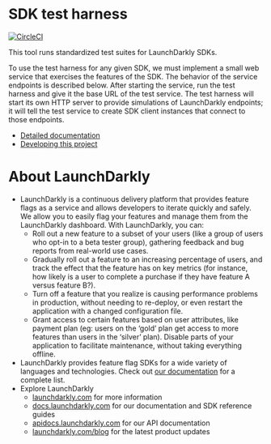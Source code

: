 # SDK test harness

[![CircleCI](https://circleci.com/gh/launchdarkly/sdk-test-harness.svg?style=shield)](https://circleci.com/gh/launchdarkly/sdk-test-harness)

This tool runs standardized test suites for LaunchDarkly SDKs.

To use the test harness for any given SDK, we must implement a small web service that exercises the features of the SDK. The behavior of the service endpoints is described below. After starting the service, run the test harness and give it the base URL of the test service. The test harness will start its own HTTP server to provide simulations of LaunchDarkly endpoints; it will tell the test service to create SDK client instances that connect to those endpoints.

* [Detailed documentation](./docs/index.md)
* [Developing this project](./CONTRIBUTING.md)

# About LaunchDarkly

* LaunchDarkly is a continuous delivery platform that provides feature flags as a service and allows developers to iterate quickly and safely. We allow you to easily flag your features and manage them from the LaunchDarkly dashboard.  With LaunchDarkly, you can:
    * Roll out a new feature to a subset of your users (like a group of users who opt-in to a beta tester group), gathering feedback and bug reports from real-world use cases.
    * Gradually roll out a feature to an increasing percentage of users, and track the effect that the feature has on key metrics (for instance, how likely is a user to complete a purchase if they have feature A versus feature B?).
    * Turn off a feature that you realize is causing performance problems in production, without needing to re-deploy, or even restart the application with a changed configuration file.
    * Grant access to certain features based on user attributes, like payment plan (eg: users on the ‘gold’ plan get access to more features than users in the ‘silver’ plan). Disable parts of your application to facilitate maintenance, without taking everything offline.
* LaunchDarkly provides feature flag SDKs for a wide variety of languages and technologies. Check out [our documentation](https://docs.launchdarkly.com/docs) for a complete list.
* Explore LaunchDarkly
    * [launchdarkly.com](https://www.launchdarkly.com/ "LaunchDarkly Main Website") for more information
    * [docs.launchdarkly.com](https://docs.launchdarkly.com/  "LaunchDarkly Documentation") for our documentation and SDK reference guides
    * [apidocs.launchdarkly.com](https://apidocs.launchdarkly.com/  "LaunchDarkly API Documentation") for our API documentation
    * [launchdarkly.com/blog](https://launchdarkly.com/blog/  "LaunchDarkly Blog Documentation") for the latest product updates
